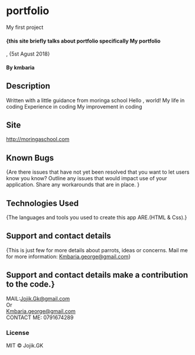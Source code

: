 # portfolio
My first project
#### {this site briefly talks about portfolio specifically My portfolio
, {5st Agust 2018}
#### By **kmbaria**
## Description
Written with a little guidance from moringa school
Hello , world!
My life in coding 
Experience in coding
My improvement in coding
## Site
http://moringaschool.com 
## Known Bugs
{Are there issues that have not yet been resolved that you want to let users know you know? Outline any issues that would impact use of your application. Share any workarounds that are in place. }
## Technologies Used
{The languages and tools you used to create this app ARE.(HTML & Css).}
## Support and contact details
{This is just few for more details about parrots, ideas or concerns.  Mail me for more information: Kmbaria.george@gmail.com}

## Support and contact details make a contribution to the code.}
MAIL:Jojik.Gk@gmail.com </br>Or</br> Kmbaria.george@gmail.com
</br>
CONTACT ME: 0791674289

### License
MIT &copy; Jojik.GK
